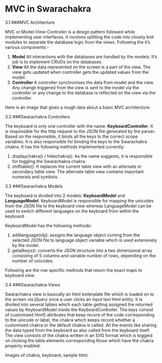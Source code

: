 MVC in Swarachakra
==================

3.1 ###MVC Architecture

MVC or Model-View-Controller is a design pattern followed while implementing user interfaces. It involves splitting the code into closely knit modules to separate the database logic from the views. Following the it’s various components:-

1. **Model**
All interactions with the databases are handled by the models. It’s job is to implement CRUDs on the databases.
2. **View**
All the data represented on the screen is a part of the view. The view gets updated when controller gets the updated values from the model.
3. **Controller**
A controller synchronises the data from model and the view. Any change triggered from the view is sent to the model via the controller or any change to the database is reflected on the view via the controller.

Here is an image that gives a rough idea about a basic MVC architecture.






3.2 ###Swarachakra Controllers

The keyboard is only one controller with the name: **KeyboardController**. It is responsible for the http request to the JSON file generated by the parser. Based on the responsible, it binds all the keys to the correct scope variables. It is also responsible for binding the keys to the Swarachakra chakra. It has the following methods implemented currently:


1. displaychakra() / hidechakra():
As the name suggests, it is responsible for toggling the Swarachakra chakra.
2. shifttable():
It replaces the current table view with an alternate or secondary table view. The alternate table view contains important numerals and symbols.


3.3 ###Swarachakra Models

The keyboard is divided into 2 models: **KeyboardModel** and **LanguageModel**. KeyboardModel is responsible for mapping the unicodes from the JSON file to the keyboard view whereas LanguageModel can be used to switch different languages on the keyboard from within the keyboard.

KeyboardModel has the following methods:
1. addlanguage(obj):
assigns the language object coming from the selected JSON file to language object variable which is used extensively by the model.
2. getallkeys():
converts the JSON structure into a two dimensional array consisting of 5 columns and variable number of rows, depending on the number of unicodes.

Following are the row specific methods that return the exact maps to keyboard view.


3.4 ###Swarachakra Views

Swarachakra view is basically an html boilerplate file which is loaded on to the screen via jQuery once a user clicks an input text html entity. It is divided into several tables which each table getting assigned the returned values by KeyboardModel inside the KeyboardController. The keys consist of customised html5 attributes that keep record of the code corresponding to the unicode or label, the chakra which keeps record whether a customised chakra or the default chakra is called.
All the events like sharing the data typed from the keyboard as also called from the keyboard itself.
The view consists of the chakra written in an SVG format which is toggled on clicking the table elements corresponding those which have the chakra property enabled.

Images of chakra, keyboard, sample html.